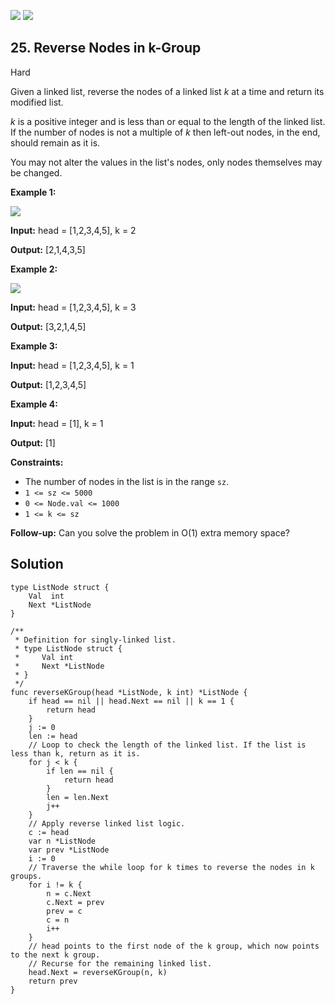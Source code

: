 [![](https://img.shields.io/github/stars/javadev/LeetCode-in-All?label=Stars&style=flat-square)](https://github.com/javadev/LeetCode-in-All)
[![](https://img.shields.io/github/forks/javadev/LeetCode-in-All?label=Fork%20me%20on%20GitHub%20&style=flat-square)](https://github.com/javadev/LeetCode-in-All/fork)

## 25\. Reverse Nodes in k-Group

Hard

Given a linked list, reverse the nodes of a linked list _k_ at a time and return its modified list.

_k_ is a positive integer and is less than or equal to the length of the linked list. If the number of nodes is not a multiple of _k_ then left-out nodes, in the end, should remain as it is.

You may not alter the values in the list's nodes, only nodes themselves may be changed.

**Example 1:**

![](https://assets.leetcode.com/uploads/2020/10/03/reverse_ex1.jpg)

**Input:** head = [1,2,3,4,5], k = 2

**Output:** [2,1,4,3,5]

**Example 2:**

![](https://assets.leetcode.com/uploads/2020/10/03/reverse_ex2.jpg)

**Input:** head = [1,2,3,4,5], k = 3

**Output:** [3,2,1,4,5]

**Example 3:**

**Input:** head = [1,2,3,4,5], k = 1

**Output:** [1,2,3,4,5]

**Example 4:**

**Input:** head = [1], k = 1

**Output:** [1]

**Constraints:**

*   The number of nodes in the list is in the range `sz`.
*   `1 <= sz <= 5000`
*   `0 <= Node.val <= 1000`
*   `1 <= k <= sz`

**Follow-up:** Can you solve the problem in O(1) extra memory space?

## Solution

```golang
type ListNode struct {
	Val  int
	Next *ListNode
}

/**
 * Definition for singly-linked list.
 * type ListNode struct {
 *     Val int
 *     Next *ListNode
 * }
 */
func reverseKGroup(head *ListNode, k int) *ListNode {
	if head == nil || head.Next == nil || k == 1 {
		return head
	}
	j := 0
	len := head
	// Loop to check the length of the linked list. If the list is less than k, return as it is.
	for j < k {
		if len == nil {
			return head
		}
		len = len.Next
		j++
	}
	// Apply reverse linked list logic.
	c := head
	var n *ListNode
	var prev *ListNode
	i := 0
	// Traverse the while loop for k times to reverse the nodes in k groups.
	for i != k {
		n = c.Next
		c.Next = prev
		prev = c
		c = n
		i++
	}
	// head points to the first node of the k group, which now points to the next k group.
	// Recurse for the remaining linked list.
	head.Next = reverseKGroup(n, k)
	return prev
}
```